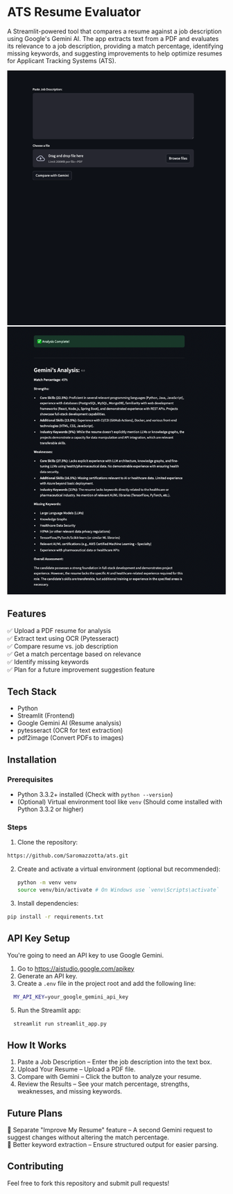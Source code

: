 # ATS Resume Evaluator
A Streamlit-powered tool that compares a resume against a job description using Google's Gemini AI. The app extracts text from a PDF and evaluates its relevance to a job description, providing a match percentage, identifying missing keywords, and suggesting improvements to help optimize resumes for Applicant Tracking Systems (ATS).

![Screenshot](assets/screenshot_one.png)
![Screenshot](assets/screenshot_two.png)

## Features
✅ Upload a PDF resume for analysis <br/>
✅ Extract text using OCR (Pytesseract) <br/>
✅ Compare resume vs. job description <br/>
✅ Get a match percentage based on relevance <br/>
✅ Identify missing keywords <br/>
✅ Plan for a future improvement suggestion feature

## Tech Stack
- Python <br/>
- Streamlit (Frontend) <br/>
- Google Gemini AI (Resume analysis) <br/>
- pytesseract (OCR for text extraction) <br/>
- pdf2image (Convert PDFs to images)

## Installation
### Prerequisites
- Python 3.3.2+ installed (Check with `python --version`)
- (Optional) Virtual environment tool like `venv` (Should come installed with Python 3.3.2 or higher)
### Steps
1. Clone the repository: <br/>
  ```bash
  https://github.com/Saromazzotta/ats.git
  ```
2. Create and activate a virtual environment (optional but recommended):
   ```bash
   python -m venv venv
   source venv/bin/activate # On Windows use `venv\Scripts\activate`
   ```
3. Install dependencies:
  ```bash
  pip install -r requirements.txt
  ```
## API Key Setup
You're going to need an API key to use Google Gemini.
  1. Go to https://aistudio.google.com/apikey
  2. Generate an API key.
  3. Create a `.env` file in the project root and add the following line:
  ```bash   
    MY_API_KEY=your_google_gemini_api_key
  ```
5. Run the Streamlit app:
```bash
  streamlit run streamlit_app.py
````

## How It Works
1. Paste a Job Description – Enter the job description into the text box.
2. Upload Your Resume – Upload a PDF file.
3. Compare with Gemini – Click the button to analyze your resume.
4. Review the Results – See your match percentage, strengths, weaknesses, and missing keywords.

## Future Plans
🔹 Separate "Improve My Resume" feature – A second Gemini request to suggest changes without altering the match percentage. <br/>
🔹 Better keyword extraction – Ensure structured output for easier parsing. <br/>

## Contributing
Feel free to fork this repository and submit pull requests!
